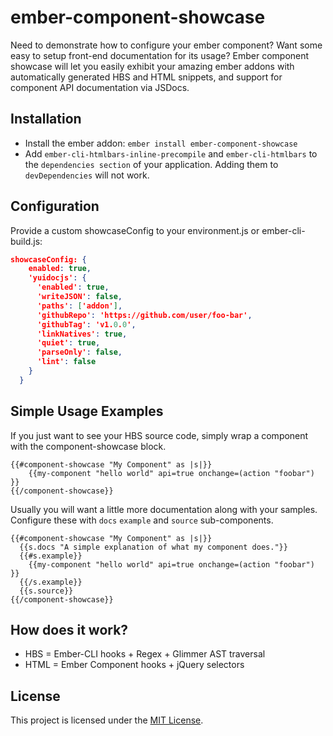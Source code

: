 # ember-component-showcase

Need to demonstrate how to configure your ember component?  Want some easy to setup front-end documentation for its usage?  Ember component showcase will let you easily exhibit your amazing ember addons with automatically generated HBS and HTML snippets, and support for component API documentation via JSDocs.

## Installation

* Install the ember addon: `ember install ember-component-showcase`
* Add `ember-cli-htmlbars-inline-precompile` and `ember-cli-htmlbars` to the `dependencies section` of your application.  Adding them to `devDependencies` will not work.

## Configuration

Provide a custom showcaseConfig to your environment.js or ember-cli-build.js:
``` json
showcaseConfig: {
    enabled: true,
    'yuidocjs': {
      'enabled': true,
      'writeJSON': false,
      'paths': ['addon'],
      'githubRepo': 'https://github.com/user/foo-bar',
      'githubTag': 'v1.0.0',
      'linkNatives': true,
      'quiet': true,
      'parseOnly': false,
      'lint': false
    }
  }
```

## Simple Usage Examples
If you just want to see your HBS source code, simply wrap a component with the component-showcase block.
```
{{#component-showcase "My Component" as |s|}}
    {{my-component "hello world" api=true onchange=(action "foobar") }}
{{/component-showcase}}
```

Usually you will want a little more documentation along with your samples.  Configure these with `docs` `example` and `source` sub-components.
```
{{#component-showcase "My Component" as |s|}}
  {{s.docs "A simple explanation of what my component does."}}
  {{#s.example}}
    {{my-component "hello world" api=true onchange=(action "foobar") }}
  {{/s.example}}
  {{s.source}}
{{/component-showcase}}
```

## How does it work?

* HBS = Ember-CLI hooks + Regex + Glimmer AST traversal
* HTML = Ember Component hooks + jQuery selectors

License
------------------------------------------------------------------------------

This project is licensed under the [MIT License](LICENSE.md).
